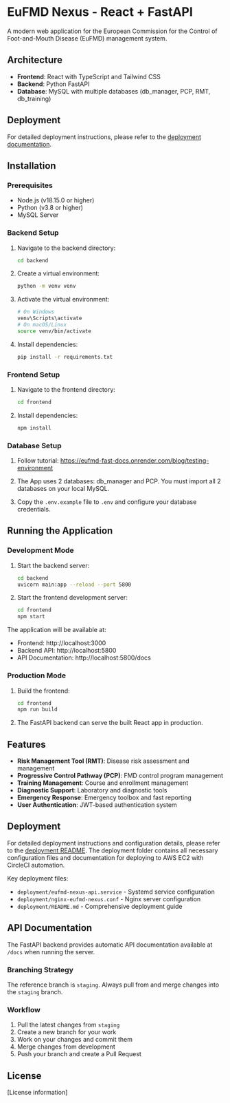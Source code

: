 # EuFMD Nexus - React + FastAPI

A modern web application for the European Commission for the Control of Foot-and-Mouth Disease (EuFMD) management system.

## Architecture

- **Frontend**: React with TypeScript and Tailwind CSS
- **Backend**: Python FastAPI
- **Database**: MySQL with multiple databases (db_manager, PCP, RMT, db_training)

## Deployment

For detailed deployment instructions, please refer to the [deployment documentation](./deployment/README.md).

## Installation

### Prerequisites

- Node.js (v18.15.0 or higher)
- Python (v3.8 or higher)
- MySQL Server

### Backend Setup

1. Navigate to the backend directory:
   ```bash
   cd backend
   ```

2. Create a virtual environment:
   ```bash
   python -m venv venv
   ```

3. Activate the virtual environment:
   ```bash
   # On Windows
   venv\Scripts\activate
   # On macOS/Linux
   source venv/bin/activate
   ```

4. Install dependencies:
   ```bash
   pip install -r requirements.txt
   ```

### Frontend Setup

1. Navigate to the frontend directory:
   ```bash
   cd frontend
   ```

2. Install dependencies:
   ```bash
   npm install
   ```

### Database Setup

1. Follow tutorial: https://eufmd-fast-docs.onrender.com/blog/testing-environment

2. The App uses 2 databases: db_manager and PCP. You must import all 2 databases on your local MySQL.

3. Copy the `.env.example` file to `.env` and configure your database credentials.

## Running the Application

### Development Mode

1. Start the backend server:
   ```bash
   cd backend
   uvicorn main:app --reload --port 5800
   ```

2. Start the frontend development server:
   ```bash
   cd frontend
   npm start
   ```

The application will be available at:
- Frontend: http://localhost:3000
- Backend API: http://localhost:5800
- API Documentation: http://localhost:5800/docs

### Production Mode

1. Build the frontend:
   ```bash
   cd frontend
   npm run build
   ```

2. The FastAPI backend can serve the built React app in production.

## Features

- **Risk Management Tool (RMT)**: Disease risk assessment and management
- **Progressive Control Pathway (PCP)**: FMD control program management
- **Training Management**: Course and enrollment management
- **Diagnostic Support**: Laboratory and diagnostic tools
- **Emergency Response**: Emergency toolbox and fast reporting
- **User Authentication**: JWT-based authentication system

## Deployment

For detailed deployment instructions and configuration details, please refer to the [deployment README](deployment/README.md). The deployment folder contains all necessary configuration files and documentation for deploying to AWS EC2 with CircleCI automation.

Key deployment files:
- `deployment/eufmd-nexus-api.service` - Systemd service configuration
- `deployment/nginx-eufmd-nexus.conf` - Nginx server configuration
- `deployment/README.md` - Comprehensive deployment guide

## API Documentation

The FastAPI backend provides automatic API documentation available at `/docs` when running the server.



### Branching Strategy

The reference branch is `staging`. Always pull from and merge changes into the `staging` branch.

### Workflow

1. Pull the latest changes from `staging`
2. Create a new branch for your work
3. Work on your changes and commit them
4. Merge changes from development
5. Push your branch and create a Pull Request

## License

[License information]
